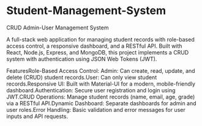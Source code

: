 # Student-Management-System
CRUD Admin-User Management System

A full-stack web application for managing student records with role-based access control, a responsive dashboard, and a RESTful API. Built with React, Node.js, Express, and MongoDB, this project implements a CRUD system with authentication using JSON Web Tokens (JWT).

FeaturesRole-Based Access Control: Admin: Can create, read, update, and delete (CRUD) student records.User: Can only view student records.Responsive UI: Built with Material-UI for a modern, mobile-friendly dashboard.Authentication: Secure user registration and login using JWT.CRUD Operations: Manage student records (name, email, age, grade) via a RESTful API.Dynamic Dashboard: Separate dashboards for admin and user roles.Error Handling: Basic validation and error messages for user inputs and API requests.
